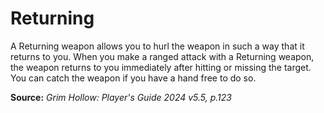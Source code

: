 # Returning
A Returning weapon allows you to hurl the weapon in such a way that it returns to you. When you make a ranged attack with a Returning weapon, the weapon returns to you immediately after hitting or missing the target. You can catch the weapon if you have a hand free to do so.

**Source:** *Grim Hollow: Player's Guide 2024 v5.5, p.123*